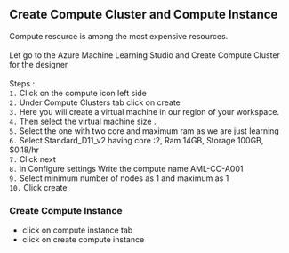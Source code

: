 ## Create Compute Cluster and Compute Instance

Compute resource is among the most expensive resources. <br><br>
Let go to the Azure Machine Learning Studio and Create Compute Cluster for the designer <br><br>
Steps : <br>
`1.` Click on the compute icon left side <br>
`2.` Under Compute Clusters tab click on create <br>
`3.` Here you will create a virtual machine in our region of your workspace.<br>
`4.` Then select the virtual machine size .<br>
`5.` Select the one with two core and maximum ram as we are just learning <br>
`6.` Select Standard_D11_v2 having core :2, Ram 14GB, Storage 100GB, $0.18/hr <br>
`7.` Click next <br>
`8.` in Configure settings Write the compute name AML-CC-A001  <br>
`9.` Select minimum number of nodes as 1 and maximum as 1 <br>
`10.` Click create <br>


### Create Compute Instance
- click on compute instance tab
- click on create compute instance
